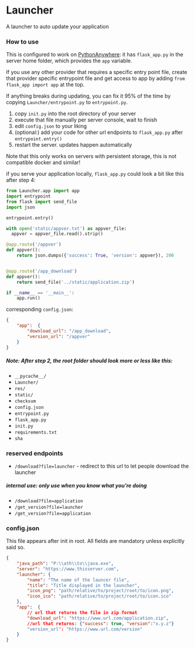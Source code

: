 # Launcher
 A launcher to auto update your application


### How to use
This is configured to work on [PythonAnywhere](https://www.pythonanywhere.com/):
it has `flask_app.py` in the server home folder, which provides the `app` variable.

If you use any other provider that requires a specific entry point file, create that provider specific entrypoint file
and get access to app by adding `from flask_app import app` at the top.

If anything breaks during updating, you can fix it 95% of the time by copying
`Launcher/entrypoint.py` to `entrypoint.py`.

1. copy `init.py` into the root directory of your server
2. execute that file manually per server console, wait to finish
3. edit `config.json` to your liking
4. (optional:) add your code for other url endpoints to `flask_app.py` after `entrypoint.entry()`
5. restart the server. updates happen automatically

Note that this only works on servers with persistent storage, 
this is not compatible docker and similar! 

if you serve your application locally, `flask_app.py` could look a bit like this after step 4:
```py
from Launcher.app import app
import entrypoint
from flask import send_file
import json

entrypoint.entry()

with open('static/appver.txt') as appver_file:
  appver = appver_file.read().strip()

@app.route('/appver')
def appver():
    return json.dumps({'success': True, 'version': appver}), 200


@app.route('/app_download')
def appver():
    return send_file('../static/application.zip')

if __name__ == '__main__':
    app.run()
```

corresponding `config.json`:
```json
{
    "app":  {
        "download_url": "/app_download",
        "version_url": "/appver"
    }
}
```

##### Note: After step 2, the root folder should look more or less like this:
- `__pycache__/`
- `Launcher/`
- `res/`
- `static/`
- `checksum`
- `config.json`
- `entrypoint.py`
- `flask_app.py`
- `init.py`
- `requirements.txt`
- `sha`

### reserved endpoints
- `/download?file=launcher` - redirect to this url to let people download the launcher
##### internal use: only use when you know what you're doing
- `/download?file=application`
- `/get_version?file=launcher`
- `/get_version?file=application`

### config.json
This file appears after init in root. All fields are mandatory unless
explicitly said so.
```json
{ 
    "java_path": "P:\\ath\\to\\java.exe",
    "server": "https://www.thisserver.com",
    "launcher": {
        "name": "The name of the launcer file",
        "title": "Title displayed in the launcher",
        "icon_png": "path/relative/to/project/root/to/icon.png",
        "icon_ico": "path/relative/to/project/root/to/icon.ico"
    },
    "app":  {
        // url that returns the file in zip format
        "download_url": "https://www.url.com/application.zip",
        //url that returns: {"success": true, "version":"x.y.z"}
        "version_url": "https://www.url.com/version"
    }
}
```
